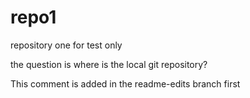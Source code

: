 # repo1
repository one for test only

the question is where is the local git repository?

This comment is added in the readme-edits branch first

